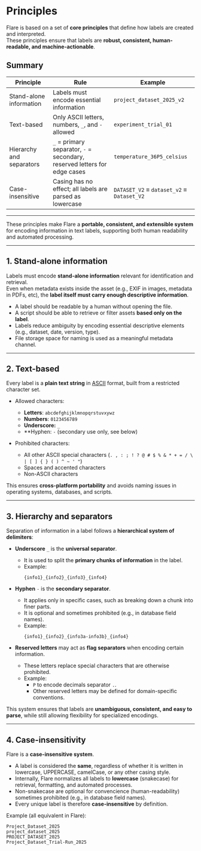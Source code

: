 # Principles

Flare is based on a set of **core principles** that define how labels are created and interpreted.  
These principles ensure that labels are **robust, consistent, human-readable, and machine-actionable**.

## Summary

| Principle                | Rule                                                                       | Example                                  |
|--------------------------|---------------------------------------------------------------------------|------------------------------------------|
| Stand-alone information  | Labels must encode essential information                                  | `project_dataset_2025_v2`                |
| Text-based               | Only ASCII letters, numbers, `_`, and `-` allowed                         | `experiment_trial_01`                    |
| Hierarchy and separators | `_` = primary separator, `-` = secondary, reserved letters for edge cases | `temperature_36P5_celsius`               |
| Case-insensitive         | Casing has no effect; all labels are parsed as lowercase                  | `DATASET_V2` ≡ `dataset_v2` ≡ `Dataset_V2` |


---

These principles make Flare a **portable, consistent, and extensible system** for encoding information in text labels, supporting both human readability and automated processing.

---

## 1. Stand-alone information

Labels must encode **stand-alone information** relevant for identification and retrieval.  
Even when metadata exists inside the asset (e.g., EXIF in images, metadata in PDFs, etc), the **label itself must carry enough descriptive information**.

- A label should be readable by a human without opening the file.  
- A script should be able to retrieve or filter assets **based only on the label**.  
- Labels reduce ambiguity by encoding essential descriptive elements (e.g., dataset, date, version, type).  
- File storage space for naming is used as a meaningful metadata channel.

---

## 2. Text-based

Every label is a **plain text string** in [ASCII](https://www.ascii-code.com/) format, built from a restricted character set.  

- Allowed characters:  
  - **Letters**: `abcdefghijklmnopqrstuvxywz`  
  - **Numbers**: `0123456789`  
  - **Underscore:** `_`
  - **Hyphen: `-` (secondary use only, see below)

- Prohibited characters:  
  - All other ASCII special characters (`. , : ; ! ? @ # $ % & * + = / \ | [ ] { } ( ) ^ ~ ' "`)  
  - Spaces and accented characters  
  - Non-ASCII characters  

This ensures **cross-platform portability** and avoids naming issues in operating systems, databases, and scripts.

---

## 3. Hierarchy and separators

Separation of information in a label follows a **hierarchical system of delimiters**:

- **Underscore** `_` is the **universal separator**.  
  - It is used to split the **primary chunks of information** in the label.  
  - Example:  
    ```
    {info1}_{info2}_{info3}_{info4}
    ```

- **Hyphen** `-` is the **secondary separator**.  
  - It applies only in specific cases, such as breaking down a chunk into finer parts.  
  - It is optional and sometimes prohibited (e.g., in database field names).  
  - Example:  
    ```
    {info1}_{info2}_{info3a-info3b}_{info4}
    ```

- **Reserved letters** may act as **flag separators** when encoding certain information.  
  - These letters replace special characters that are otherwise prohibited.  
  - Example:  
    - `P` to encode decimals separator `.`.  
    - Other reserved letters may be defined for domain-specific conventions.  

This system ensures that labels are **unambiguous, consistent, and easy to parse**, while still allowing flexibility for specialized encodings.

---

## 4. Case-insensitivity

Flare is a **case-insensitive system**.  

- A label is considered the **same**, regardless of whether it is written in lowercase, UPPERCASE, camelCase, or any other casing style.  
- Internally, Flare normalizes all labels to **lowercase** (snakecase) for retrieval, formatting, and automated processes.  
- Non-snakecase are optional for convencience (human-readability) sometimes prohibited (e.g., in database field names).
- Every unique label is therefore **case-insensitive** by definition.

Example (all equivalent in Flare):
```
Project_Dataset_2025
project_dataset_2025
PROJECT_DATASET_2025
Project_Dataset_Trial-Run_2025
```
